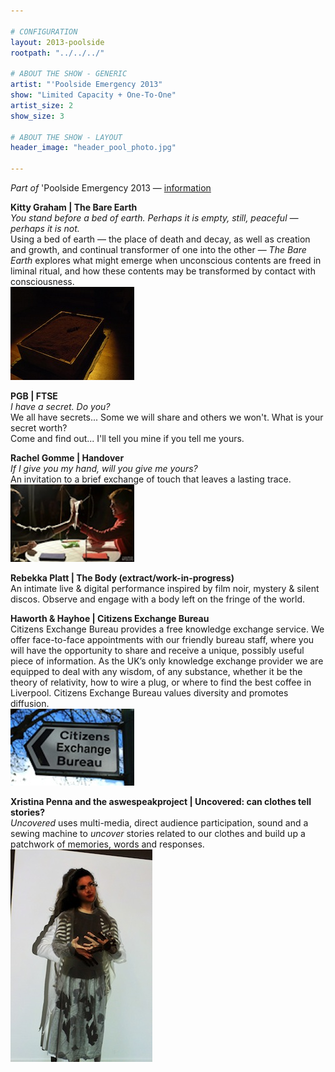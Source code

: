 ```yaml
---

# CONFIGURATION
layout: 2013-poolside
rootpath: "../../../"

# ABOUT THE SHOW - GENERIC
artist: "'Poolside Emergency 2013"
show: "Limited Capacity + One-To-One"
artist_size: 2
show_size: 3

# ABOUT THE SHOW - LAYOUT
header_image: "header_pool_photo.jpg"

---
```

*Part of* 'Poolside Emergency 2013 — [information](/current/2013-poolside/index.html)        
          
**Kitty Graham | The Bare Earth**        
*You stand before a bed of earth. Perhaps it is empty, still, peaceful — perhaps it is not.*        
Using a bed of earth — the place of death and decay, as well as creation and growth, and continual transformer of one into the other — *The Bare Earth* explores what might emerge when unconscious contents are freed in liminal ritual, and how these contents may be transformed by contact with consciousness.        
![Kitty Graham](kitty_graham.jpg)    
        
**PGB | FTSE**    
*I have a secret. Do you?*    
 We all have secrets... Some we will share and others we won't. What is your secret worth?    
 Come and find out... I'll tell you mine if you tell me yours.    
  
        
**Rachel Gomme | Handover**    
*If I give you my hand, will you give me yours?*        
An invitation to a brief exchange of touch that leaves a lasting trace.     
![Rachel Gomme](rachel_gomme_handover_latitude.jpg)    
     
**Rebekka Platt | The Body (extract/work-in-progress)**    
An intimate live & digital performance inspired by film noir, mystery & silent discos. Observe and engage with a body left on the fringe of the world.      
         
**Haworth & Hayhoe | Citizens Exchange Bureau**    
Citizens Exchange Bureau provides a free knowledge exchange service. We offer face-to-face appointments with our friendly bureau staff, where you will have the opportunity to share and receive a unique, possibly useful piece of information. As the UK’s only knowledge exchange provider we are equipped to deal with any wisdom, of any substance, whether it be the theory of relativity, how to wire a plug, or where to find the best coffee in Liverpool. Citizens Exchange Bureau values diversity and promotes diffusion.       
![Citizens Exchange Bureau](citizensexchangebureau.jpg)    

**Xristina Penna and the aswespeakproject | Uncovered:	can clothes tell stories?**  
*Uncovered* uses multi-media, direct audience participation, sound and a sewing machine to *uncover* stories related to our clothes and build up a patchwork of memories, words and responses.    
![Xristina Penna + the aswespeakprojct](xristina.jpg)
